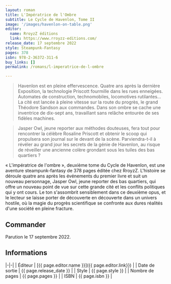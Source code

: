 ```yaml
---
layout: roman
title: L'Impératrice de l'Ombre
subtitle: Le Cycle de Havenlon, Tome II
image: '/images/havenlon-on-table.png'
editor:
  name: RroyzZ éditions
  link: https://www.rroyzz-editions.com/
release_date: 17 septembre 2022
style: Steampunk-Fantasy
pages: 378
isbn: 978-2-36372-311-6
buy_links: []
permalink: /romans/l-imperatrice-de-l-ombre

---
```


> Havenlon est en pleine effervescence. Quatre ans après la dernière Exposition, la technologie Priscott fourmille dans les rues enneigées. Automates de construction, technomobiles, locomotives rutilantes… La cité est lancée à pleine vitesse sur la route du progrès, le grand Théodore Sandson aux commandes. Dans son ombre se cache une inventrice de dix-sept ans, travaillant sans relâche entourée de ses fidèles machines.

>
> Jasper Owl, jeune reporter aux méthodes douteuses, fera tout pour rencontrer la célèbre Rosaline Priscott et obtenir le scoop qui propulsera son journal sur le devant de la scène. Parviendra-t-il à révéler au grand jour les secrets de la génie de Havenlon, au risque de réveiller une ancienne colère grondant sous les tuiles des bas quartiers ?

« L'impératrice de l'ombre », deuxième tome du Cycle de Havenlon, est une aventure
steampunk-fantasy de 378 pages éditée chez RroyzZ. L'histoire se déroule quatre ans après
les événements du premier livre et suit un nouveau personnage, Jasper Owl, jeune
reporter des bas quartiers, qui offre un nouveau point de vue sur cette grande cité
et les conflits politiques qui y ont cours. Le ton s'assombrit sensiblement dans ce
deuxième opus, et le lecteur se laisse porter de découverte en découverte dans un
univers hostile, où la magie du progrès scientifique se confronte aux dures réalités
d'une société en pleine fracture.

## Commander

Parution le 17 septembre 2022.

## Informations

|-|-|
| Éditeur | [{{ page.editor.name }}]({{ page.editor.link}}) |
| Date de sortie | {{ page.release_date }} |
| Style | {{ page.style }} |
| Nombre de pages | {{ page.pages }} |
| ISBN | {{ page.isbn }} |
